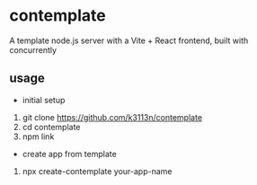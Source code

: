 # contemplate
A template node.js server with a Vite + React frontend, built with concurrently


## usage
- initial setup
1. git clone https://github.com/k3113n/contemplate
1. cd contemplate
1. npm link

- create app from template
1. npx create-contemplate your-app-name
